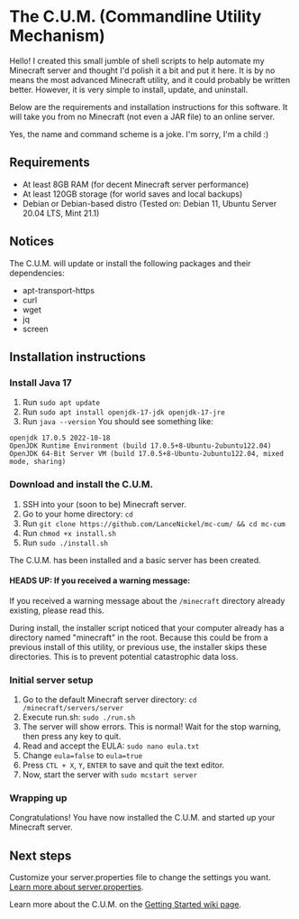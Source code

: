 # The C.U.M. (Commandline Utility Mechanism)
Hello! I created this small jumble of shell scripts to help automate my Minecraft server and thought I'd polish it a bit and put it here. It is by no means the most advanced Minecraft utility, and it could probably be written better. However, it is very simple to install, update, and uninstall.

Below are the requirements and installation instructions for this software. It will take you from no Minecraft (not even a JAR file) to an online server.

Yes, the name and command scheme is a joke. I'm sorry, I'm a child :)




## Requirements
* At least 8GB RAM (for decent Minecraft server performance)
* At least 120GB storage (for world saves and local backups)
* Debian or Debian-based distro (Tested on: Debian 11, Ubuntu Server 20.04 LTS, Mint 21.1)




## Notices
The C.U.M. will update or install the following packages and their dependencies:
* apt-transport-https
* curl
* wget
* jq
* screen




## Installation instructions

### Install Java 17
1. Run `sudo apt update`
2. Run `sudo apt install openjdk-17-jdk openjdk-17-jre`
3. Run `java --version`
You should see something like:
```
openjdk 17.0.5 2022-10-18
OpenJDK Runtime Environment (build 17.0.5+8-Ubuntu-2ubuntu122.04)
OpenJDK 64-Bit Server VM (build 17.0.5+8-Ubuntu-2ubuntu122.04, mixed mode, sharing)
```


### Download and install the C.U.M.
1. SSH into your (soon to be) Minecraft server.
2. Go to your home directory: `cd`
3. Run `git clone https://github.com/LanceNickel/mc-cum/ && cd mc-cum`
4. Run `chmod +x install.sh`
5. Run `sudo ./install.sh`

The C.U.M. has been installed and a basic server has been created.

#### HEADS UP: If you received a warning message:
If you received a warning message about the `/minecraft` directory already existing, please read this.

During install, the installer script noticed that your computer already has a directory named "minecraft" in the root. Because this could be from a previous install of this utility, or previous use, the installer skips these directories. This is to prevent potential catastrophic data loss.


### Initial server setup
1. Go to the default Minecraft server directory: `cd /minecraft/servers/server`
2. Execute run.sh: `sudo ./run.sh`
3. The server will show errors. This is normal! Wait for the stop warning, then press any key to quit.
4. Read and accept the EULA: `sudo nano eula.txt`
5. Change `eula=false` to `eula=true`
6. Press `CTL + X`, `Y`, `ENTER` to save and quit the text editor.
7. Now, start the server with `sudo mcstart server`


### Wrapping up
Congratulations! You have now installed the C.U.M. and started up your Minecraft server.




## Next steps
Customize your server.properties file to change the settings you want. [Learn more about server.properties](https://minecraft.fandom.com/wiki/Server.properties).

Learn more about the C.U.M. on the [Getting Started wiki page](https://github.com/LanceNickel/mc-cum/wiki/Getting-Started).
